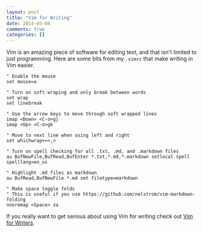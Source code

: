```yaml
---
layout: post
title: "Vim for Writing"
date: 2014-05-08
comments: true
categories: []
---
```

Vim is an amazing piece of software for editing text, and that isn't limited to just programming. Here are some bits from my `.vimrc` that make writing in Vim easier.

```vim
" Enable the mouse
set mouse=a

" Turn on soft wraping and only break between words
set wrap
set linebreak

" Use the arrow keys to move through soft wrapped lines
imap <Down> <C-o>gj
imap <Up> <C-o>gk

" Move to next line when using left and right
set whichwrap+=<,>

" Turn on spell checking for all .txt, .md, and .markdown files
au BufNewFile,BufRead,BufEnter *.txt,*.md,*.markdown setlocal spell spelllang=en_us

" Highlight .md files as markdown
au BufRead,BufNewFile *.md set filetype=markdown

" Make space toggle folds
" This is useful if you use https://github.com/nelstrom/vim-markdown-folding
nnoremap <Space> za
```

If you really want to get serious about using Vim for writing check out [Vim for Writers](http://naperwrimo.org/wiki/index.php?title=Vim_for_Writers).
